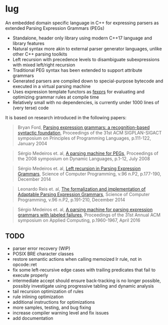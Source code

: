 lug
===
An embedded domain specific language in C++ for expressing parsers as extended Parsing Expression Grammars (PEGs)

- Standalone, header only library using modern C++17 language and library features
- Natural syntax more akin to external parser generator languages, unlike other C++ parsing toolkits
- Left recursion with precedence levels to disambiguate subexpressions with mixed left/right recursion
- Traditional PEG syntax has been extended to support attribute grammars
- Generated parsers are compiled down to special-purpose bytecode and executed in a virtual parsing machine
- Uses expression template functors as [fexprs](https://en.wikipedia.org/wiki/Fexpr) for evaluating and optimizing grammar rules at compile time
- Relatively small with no dependencies, is currently under 1000 lines of (very terse) code

It is based on research introduced in the following papers:

> Bryan Ford, [Parsing expression grammars: a recognition-based syntactic foundation](https://doi.org/10.1145/982962.964011), Proceedings of the 31st ACM SIGPLAN-SIGACT symposium on Principles of Programming Languages, p.111-122, January 2004

> Sérgio Medeiros et. al, [A parsing machine for PEGs](https://doi.org/10.1145/1408681.1408683), Proceedings of the 2008 symposium on Dynamic Languages, p.1-12, July 2008

> Sérgio Medeiros et. al, [Left recursion in Parsing Expression Grammars](https://doi.org/10.1016/j.scico.2014.01.013), Science of Computer Programming, v.96 n.P2, p.177-190, December 2014

> Leonardo Reis et. al, [The formalization and implementation of Adaptable Parsing Expression Grammars](https://doi.org/10.1016/j.scico.2014.02.020), Science of Computer Programming, v.96 n.P2, p.191-210, December 2014

> Sérgio Medeiros et. al, [A parsing machine for parsing expression grammars with labeled failures](https://doi.org/10.1145/2851613.2851750), Proceedings of the 31st Annual ACM symposium on Applied Computing, p.1960-1967, April 2016

TODO
---
- parser error recovery (WIP)
- POSIX BRE character classes
- restore semantic actions when calling memoized lr rule, not in opcode::ret
- fix some left-recursive edge cases with trailing predicates that fail to execute properly
- intermediate accept should ensure back-tracking is no longer possible, possibly investigate using progressive tabling and dynamic analysis
- tail recursion optimization of rules
- rule inlining optimization
- additional instructions for optimizations
- more samples, testing, and bug fixing
- increase compiler warning level and fix issues
- add documentation
